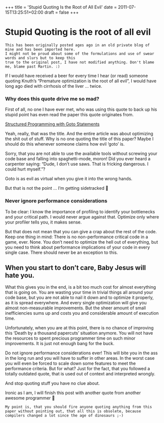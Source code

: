 +++
title = 'Stupid Quoting Is the Root of All Evil'
date = 2011-07-15T13:25:51+02:00
draft = false
+++

# Stupid Quoting is the root of all evil

```
This has been originally posted ages ago in an old private blog of mine and has been imported here.
I might not be proud about some of the formulations and use of swear words and slurs but to keep this
true to the original post, I have not modified anything. Don't blame me, blame past Martin. :)
```

If I would have received a beer for every time I hear (or read) someone quoting Knuth’s “Premature optimization is the root of all evil”, I would have long ago died with cirrhosis of the liver … twice.

<!--more-->

### Why does this quote drive me so mad?

First of all, no one I have ever met, who was using this quote to back up his stupid point has even read the paper this quote originates from.

[Structured Programming with Goto Statements](https://pic.plover.com/knuth-GOTO.pdf)

Yeah, really, that was the title. And the entire article was about optimizing the shit out of stuff.
Why is no one quoting the title of this paper? Maybe I should do this whenever someone claims how evil ‘goto’ is.

Sorry, that you are not able to use the available tools without screwing your code base and falling into spaghetti-mode, moron! Did you ever heard a carpenter saying: “Dude, I don’t use saws. That is fricking dangerous. I could hurt myself.”?

Goto is as evil as virtual when you give it into the wrong hands.

<!--more-->

But that is not the point … I’m getting sidetracked 🙂

### Never ignore performance considerations

To be clear: I know the importance of profiling to identify your bottlenecks and your critical path. I would never argue against that. Optimize only where your profiler tells you, it makes sense.

But that does not mean that you can give a crap about the rest of the code. Keep one thing in mind: There is no non-performance critical code in a game, ever. None. You don’t need to optimize the hell out of everything, but you need to think about performance implications of your code in every single case. There should never be an exception to this.

## When you start to don’t care, Baby Jesus will hate you.

What this gives you in the end, is a bit too much cost for almost everything that is going on. You are wasting your time in trivial things all around your code base, but you are not able to nail it down and to optimize it properly, as it is spread everywhere. And every single optimization will give you almost non-measurable improvements. But the sheer amount of small inefficiencies sums up and costs you and considerable amount of execution time.

Unfortunately, when you are at this point, there is no chance of improving this ‘Death by a thousand papercuts’ situation anymore. You will not have the resources to spent precious programmer time on such minor improvements. It is just not enough bang for the buck.

Do not ignore performance considerations ever! This will bite you in the ass in the long run and you will have to suffer in other areas. In the worst case you will even be forced to scale down some features to meet the performance criteria. But for what?
Just for the fact, that you followed a totally outdated quote, that is used out of context and interpreted wrongly.

And stop quoting stuff you have no clue about.

Ironic as I am, I will finish this post with another quote from another awesome programmer 🙂

```
My point is, that you should fire anyone quoting anything from this paper without pointing out, that all this is obsolete, because compilers changed a lot since the age of dinosaurs ;-)
```
